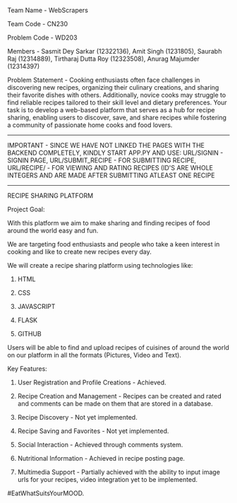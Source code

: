Team Name - WebScrapers

Team Code - CN230

Problem Code - WD203

Members - Sasmit Dey Sarkar (12322136),
          Amit Singh (1231805),
          Saurabh Raj (12314889),
          Tirtharaj Dutta Roy (12323508),
          Anurag Majumder (12314397)

Problem Statement - Cooking enthusiasts often face challenges in discovering new recipes, organizing their culinary creations, and sharing their favorite dishes with others. Additionally, novice cooks may struggle to find reliable recipes tailored to their skill level and dietary preferences. Your task is to develop a web-based platform that serves as a hub for recipe sharing, enabling users to discover, save, and share recipes while fostering a community of passionate home cooks and food lovers.  

************************************************************************************************************************************************************************************************************************

IMPORTANT - SINCE WE HAVE NOT LINKED THE PAGES WITH THE BACKEND COMPLETELY, KINDLY START APP.PY AND USE:
                    URL/SIGNIN  - SIGNIN PAGE,
                    URL/SUBMIT_RECIPE - FOR SUBMITTING RECIPE,
                    URL/RECIPE/<ID> - FOR VIEWING AND RATING RECIPES (ID'S ARE WHOLE INTEGERS AND ARE MADE AFTER SUBMITTING ATLEAST ONE RECIPE





************************************************************************************************************************************************************************************************************************
RECIPE SHARING PLATFORM

Project Goal:

With this platform we aim to make sharing and finding recipes of food around the world easy and fun.

We are targeting food enthusiasts and people who take a keen interest in cooking and like to create new recipes every day.

We will create a recipe sharing platform using technologies like:

1. HTML

2. CSS

3. JAVASCRIPT

4. FLASK

5. GITHUB

Users will be able to find and upload recipes of cuisines of around the world on our platform in all the formats (Pictures, Video and Text).

Key Features:

1. User Registration and Profile Creations - Achieved.

2. Recipe Creation and Management - Recipes can be created and rated and comments can be made on them that are stored in a database.

3. Recipe Discovery - Not yet implemented.

4. Recipe Saving and Favorites - Not yet implemented.

5. Social Interaction - Achieved through comments system.

6. Nutritional Information - Achieved in recipe posting page.

7. Multimedia Support - Partially achieved with the ability to input image urls for your recipes, video integration yet to be implemented.


#EatWhatSuitsYourMOOD.
